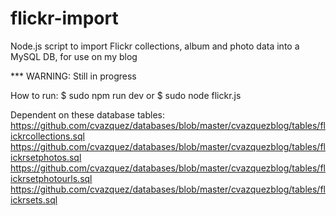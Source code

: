 # flickr-import
Node.js script to import Flickr collections, album and photo data into a MySQL DB, for use on my blog

*** WARNING: Still in progress

How to run:
$ sudo npm run dev
or
$ sudo node flickr.js

Dependent on these database tables:
https://github.com/cvazquez/databases/blob/master/cvazquezblog/tables/flickrcollections.sql
https://github.com/cvazquez/databases/blob/master/cvazquezblog/tables/flickrsetphotos.sql
https://github.com/cvazquez/databases/blob/master/cvazquezblog/tables/flickrsetphotourls.sql
https://github.com/cvazquez/databases/blob/master/cvazquezblog/tables/flickrsets.sql
